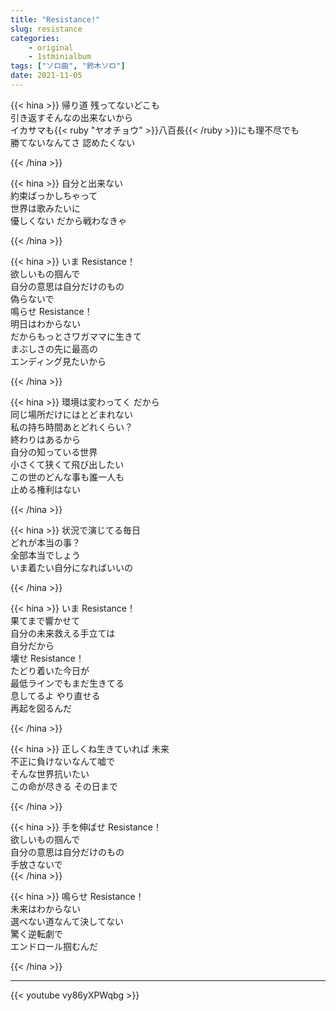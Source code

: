 ```yaml
---
title: "Resistance!"
slug: resistance
categories:
    - original
    - 1stminialbum
tags: ["ソロ曲", "鈴木ソロ"]
date: 2021-11-05
---
```


{{< hina >}}
帰り道 残ってないどこも  
引き返すそんなの出来ないから  
イカサマも{{< ruby "ヤオチョウ" >}}八百長{{< /ruby >}}にも理不尽でも  
勝てないなんてさ 認めたくない  

{{< /hina >}}

{{< hina >}}
自分と出来ない  
約束ばっかしちゃって  
世界は歌みたいに  
優しくない だから戦わなきゃ  

{{< /hina >}}

{{< hina >}}
いま Resistance！  
欲しいもの掴んで  
自分の意思は自分だけのもの  
偽らないで  
鳴らせ Resistance！  
明日はわからない  
だからもっとさワガママに生きて  
まぶしさの先に最高の  
エンディング見たいから  

{{< /hina >}}

{{< hina >}}
環境は変わってく だから  
同じ場所だけにはとどまれない  
私の持ち時間あとどれくらい？  
終わりはあるから  
自分の知っている世界  
小さくて狭くて飛び出したい  
この世のどんな事も誰一人も  
止める権利はない  

{{< /hina >}}

{{< hina >}}
状況で演じてる毎日  
どれが本当の事？  
全部本当でしょう  
いま着たい自分になればいいの  

{{< /hina >}}

{{< hina >}}
いま Resistance！  
果てまで響かせて  
自分の未来救える手立ては  
自分だから  
壊せ Resistance！  
たどり着いた今日が  
最低ラインでもまだ生きてる  
息してるよ やり直せる  
再起を図るんだ  

{{< /hina >}}

{{< hina >}}
正しくね生きていれば 未来  
不正に負けないなんて嘘で  
そんな世界抗いたい  
この命が尽きる その日まで  

{{< /hina >}}

{{< hina >}}
手を伸ばせ Resistance！  
欲しいもの掴んで  
自分の意思は自分だけのもの  
手放さないで  
{{< /hina >}}

{{< hina >}}
鳴らせ Resistance！  
未来はわからない  
選べない道なんて決してない  
驚く逆転劇で  
エンドロール掴むんだ  

{{< /hina >}}

---

{{< youtube vy86yXPWqbg >}}